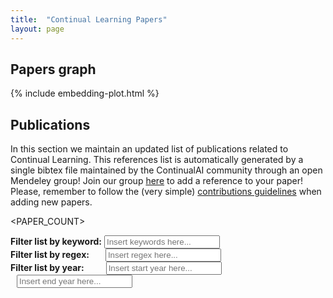 ```yaml
---
title:  "Continual Learning Papers"
layout: page
---
```


## Papers graph
    
{% include embedding-plot.html %}

## Publications

In this section we maintain an updated list of publications related to Continual Learning.
This references list is automatically generated by a single bibtex file maintained
by the ContinualAI community through an open Mendeley group! Join our group [here](https://www.mendeley.com/community/continual-learning-papers/?__cf_chl_captcha_tk__=d4a16b2e7ba082bc24fbb7fb7cbba3149969ff33-1589287156-0-Aa1Wr5LQkCQwqaFz3Ho_5lc1NnR1Dn6bDEe8fZlbjwIKIQy-b28wKYYcbcdksrP0zP2e8x1BfyD3V0eiZWMVdFQ0AqGzm8qHQYklAGUPz0COhkQec_hu0O1_XFh7PtHXNKfIiyBb9TppP05KlSNIIxJk2u7lNAlGw1pWscPNhIvk_4p-5XDf-YFu3HpCDYN1IQ7bQgkGqMRYAdYtZS7gq1C_w6iykd2sA6IawsIbaCtdW08H77e-7T7rEdo91HndXMIJgV5UQBnJSwRHOl-g-8EKrUWUDHBdGQgLhiJli4y16AAGu979jkOyhtS7onFfRNXdUELb3pOiD0YS5zCnmHM6PURblRyb6HA2ma7f0JIC8DIjmK2xCcRlYqgiNrWVS3oEbS6uqn63IdxYgoSLq6vo68mS1e_Or8LGRpOE8uemjJfbVnPR4RI3mqevN5OxbgWz-CYkElgLAXeaEFqVitVCsaEmDygdit6flohhCpCd5vVs6gv1t_ALu6Q7nZIbFc386zRcqDb-MhIV7BpRIOA) to add a reference to your paper! Please, remember to follow the (very simple) [contributions guidelines](https://github.com/ContinualAI/wiki#how-to-contribute-to-the-continualai-database-of-publications) when adding new papers.

<PAPER_COUNT>

<script>
    function apply_filters() {
      li = get_papers_li();
      li = keyword_filter(li);
      li = regex_filter(li);
      year_filter(li);
    }
</script>

<script>
    function get_papers_li() {
      sec = document.getElementById("publications");
      li = sec.getElementsByTagName('li');
      return li;
    }
</script>

<script>
    function keyword_filter(li) {
      // Declare variables
      var input, filter, ul, a, i, txtValue;
      input = document.getElementById('myInput');
      filter = input.value.toUpperCase();
      remaining_li = [];

      // Loop through all list items, and hide those who don't match the search query
      for (i = 0; i < li.length; i++) {
        txtValue = li[i].textContent || li[i].innerText;
        if (txtValue.toUpperCase().indexOf(filter) > -1) {
          li[i].style.display = "";
          remaining_li.push(li[i]);
        } else {
          li[i].style.display = "none";
        }
      }

      return remaining_li;
    }
</script>

<script>
    function regex_filter(li) {
      // Declare variables
      var input, filter, ul, a, i, txtValue;
      input = document.getElementById('myInputreg');
      // filter = input.value.toUpperCase();
      filter = input.value;
      remaining_li = [];

      // Loop through all list items, and hide those who don't match the search query
      for (i = 0; i < li.length; i++) {
        txtValue = li[i].textContent || li[i].innerText;
        if (txtValue.match(filter)) {
          li[i].style.display = "";
          remaining_li.push(li[i]);
        } else {
          li[i].style.display = "none";
        }
      }

      return remaining_li;
    }
</script>

<script>
    function year_filter(li) {
      // Declare variables
      var input, filter, ul, a, i, txtValue;
      start_year_input = document.getElementById('filterStartYearInput');
      filter_start_year_string = start_year_input.value;
      filter_start_year = parseInt(filter_start_year_string);
      end_year_input = document.getElementById('filterEndYearInput');
      filter_end_year_string = end_year_input.value;
      filter_end_year = parseInt(filter_end_year_string);
      // check for Not a Number:
      if (filter_start_year != filter_start_year) {
        filter_start_year = Number.MIN_VALUE;
      }

      if (filter_end_year != filter_end_year) {
        filter_end_year = Number.MAX_VALUE;
      }

      remaining_li = [];

      // Loop through all list items, and hide those who don't match the search query
      for (i = 0; i < li.length; i++) {
        year_string = li[i].getElementsByClassName("yearSpan")[0].textContent;
        year = parseInt(year_string);
        if (year >= filter_start_year && year <= filter_end_year) {
          li[i].style.display = "";
          remaining_li.push(li[i]);
        } else {
          li[i].style.display = "none";
        }
      }


      return remaining_li;
    }
</script>


**Filter list by keyword:** <input type="text" id="myInput" onkeyup="apply_filters()" placeholder="Insert keywords here..."><br>
**Filter list by regex:** <input type="text" id="myInputreg" onkeyup="apply_filters()" placeholder="Insert regex here..." style="margin-left:22px"><br>
**Filter list by year:** <input type="text" id="filterStartYearInput" onkeyup="apply_filters()" placeholder="Insert start year here..." style="margin-left:31px"><input type="text" id="filterEndYearInput" onkeyup="apply_filters()" placeholder="Insert end year here..." style="margin-left:10px">

<TAGLIST>

<TAG>


